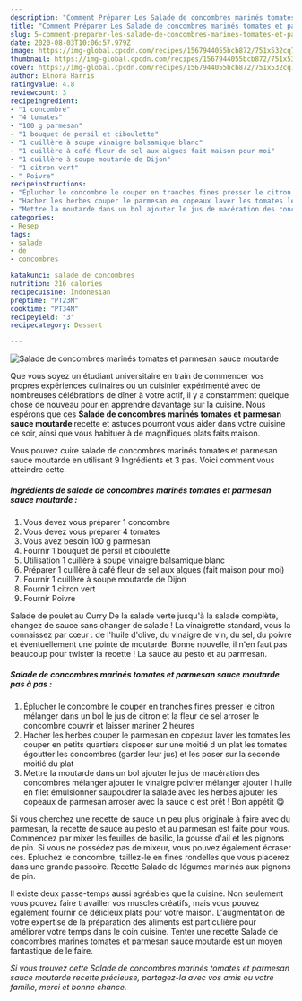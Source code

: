 ```yaml
---
description: "Comment Préparer Les Salade de concombres marinés tomates et parmesan sauce moutarde"
title: "Comment Préparer Les Salade de concombres marinés tomates et parmesan sauce moutarde"
slug: 5-comment-preparer-les-salade-de-concombres-marines-tomates-et-parmesan-sauce-moutarde
date: 2020-08-03T10:06:57.979Z
image: https://img-global.cpcdn.com/recipes/1567944055bcb872/751x532cq70/salade-de-concombres-marines-tomates-et-parmesan-sauce-moutarde-photo-principale-de-la-recette.jpg
thumbnail: https://img-global.cpcdn.com/recipes/1567944055bcb872/751x532cq70/salade-de-concombres-marines-tomates-et-parmesan-sauce-moutarde-photo-principale-de-la-recette.jpg
cover: https://img-global.cpcdn.com/recipes/1567944055bcb872/751x532cq70/salade-de-concombres-marines-tomates-et-parmesan-sauce-moutarde-photo-principale-de-la-recette.jpg
author: Elnora Harris
ratingvalue: 4.8
reviewcount: 3
recipeingredient:
- "1 concombre"
- "4 tomates"
- "100 g parmesan"
- "1 bouquet de persil et ciboulette"
- "1 cuillère à soupe vinaigre balsamique blanc"
- "1 cuillère à café fleur de sel aux algues fait maison pour moi"
- "1 cuillère à soupe moutarde de Dijon"
- "1 citron vert"
- " Poivre"
recipeinstructions:
- "Éplucher le concombre le couper en tranches fines presser le citron mélanger dans un bol le jus de citron et la fleur de sel arroser le concombre couvrir et laisser mariner 2 heures"
- "Hacher les herbes couper le parmesan en copeaux laver les tomates les couper en petits quartiers disposer sur une moitié d un plat les tomates égoutter les concombres (garder leur jus) et les poser sur la seconde moitié du plat"
- "Mettre la moutarde dans un bol ajouter le jus de macération des concombres mélanger ajouter le vinaigre poivrer mélanger ajouter l huile en filet émulsionner saupoudrer la salade avec les herbes ajouter les copeaux de parmesan arroser avec la sauce c est prêt ! Bon appétit 😋"
categories:
- Resep
tags:
- salade
- de
- concombres

katakunci: salade de concombres 
nutrition: 216 calories
recipecuisine: Indonesian
preptime: "PT23M"
cooktime: "PT34M"
recipeyield: "3"
recipecategory: Dessert

---
```



![Salade de concombres marinés tomates et parmesan sauce moutarde](https://img-global.cpcdn.com/recipes/1567944055bcb872/751x532cq70/salade-de-concombres-marines-tomates-et-parmesan-sauce-moutarde-photo-principale-de-la-recette.jpg)

Que vous soyez un étudiant universitaire en train de commencer vos propres expériences culinaires ou un cuisinier expérimenté avec de nombreuses célébrations de dîner à votre actif, il y a constamment quelque chose de nouveau pour en apprendre davantage sur la cuisine. Nous espérons que ces <strong> Salade de concombres marinés tomates et parmesan sauce moutarde </strong> recette et astuces pourront vous aider dans votre cuisine ce soir, ainsi que vous habituer à de magnifiques plats faits maison.

<!--inarticleads1-->

Vous pouvez cuire salade de concombres marinés tomates et parmesan sauce moutarde en utilisant 9 Ingrédients et 3 pas. Voici comment vous atteindre cette.

##### Ingrédients de salade de concombres marinés tomates et parmesan sauce moutarde :

1. Vous devez vous préparer 1 concombre
1. Vous devez vous préparer 4 tomates
1. Vous avez besoin 100 g parmesan
1. Fournir 1 bouquet de persil et ciboulette
1. Utilisation 1 cuillère à soupe vinaigre balsamique blanc
1. Préparer 1 cuillère à café fleur de sel aux algues (fait maison pour moi)
1. Fournir 1 cuillère à soupe moutarde de Dijon
1. Fournir 1 citron vert
1. Fournir  Poivre


Salade de poulet au Curry De la salade verte jusqu&#39;à la salade complète, changez de sauce sans changer de salade ! La vinaigrette standard, vous la connaissez par cœur : de l&#39;huile d&#39;olive, du vinaigre de vin, du sel, du poivre et éventuellement une pointe de moutarde. Bonne nouvelle, il n&#39;en faut pas beaucoup pour twister la recette ! La sauce au pesto et au parmesan. 

<!--inarticleads2-->

##### Salade de concombres marinés tomates et parmesan sauce moutarde pas à pas :

1. Éplucher le concombre le couper en tranches fines presser le citron mélanger dans un bol le jus de citron et la fleur de sel arroser le concombre couvrir et laisser mariner 2 heures
1. Hacher les herbes couper le parmesan en copeaux laver les tomates les couper en petits quartiers disposer sur une moitié d un plat les tomates égoutter les concombres (garder leur jus) et les poser sur la seconde moitié du plat
1. Mettre la moutarde dans un bol ajouter le jus de macération des concombres mélanger ajouter le vinaigre poivrer mélanger ajouter l huile en filet émulsionner saupoudrer la salade avec les herbes ajouter les copeaux de parmesan arroser avec la sauce c est prêt ! Bon appétit 😋


Si vous cherchez une recette de sauce un peu plus originale à faire avec du parmesan, la recette de sauce au pesto et au parmesan est faite pour vous. Commencez par mixer les feuilles de basilic, la gousse d&#39;ail et les pignons de pin. Si vous ne possédez pas de mixeur, vous pouvez également écraser ces. Epluchez le concombre, taillez-le en fines rondelles que vous placerez dans une grande passoire. Recette Salade de légumes marinés aux pignons de pin. 

<!--inarticleads1-->

<p>
Il existe deux passe-temps aussi agréables que la cuisine. Non seulement vous pouvez faire travailler vos muscles créatifs, mais vous pouvez également fournir de délicieux plats pour votre maison. L'augmentation de votre expertise de la préparation des aliments est particulière pour améliorer votre temps dans le coin cuisine. Tenter une recette Salade de concombres marinés tomates et parmesan sauce moutarde est un moyen fantastique de le faire.
</p>

<p>
<i>Si vous trouvez cette Salade de concombres marinés tomates et parmesan sauce moutarde recette précieuse, partagez-la avec vos amis ou votre famille, merci et bonne chance.</i>
</p>
